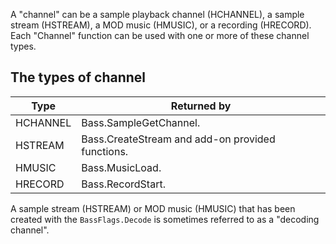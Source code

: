 A "channel" can be a sample playback channel (HCHANNEL), a sample stream (HSTREAM), a MOD music (HMUSIC), or a recording (HRECORD). Each "Channel" function can be used with one or more of these channel types.

## The types of channel
Type | Returned by
-----|--------------
HCHANNEL | Bass.SampleGetChannel.
HSTREAM | Bass.CreateStream and add-on provided functions.
HMUSIC | Bass.MusicLoad.
HRECORD | Bass.RecordStart.

A sample stream (HSTREAM) or MOD music (HMUSIC) that has been created with the `BassFlags.Decode` is sometimes referred to as a "decoding channel".
